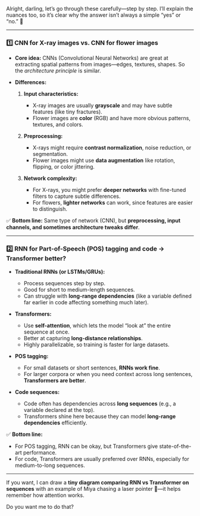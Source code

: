 Alright, darling, let’s go through these carefully—step by step. I’ll explain the nuances too, so it’s clear why the answer isn’t always a simple “yes” or “no.” 🐾

---

### **1️⃣ CNN for X-ray images vs. CNN for flower images**

* **Core idea:**
  CNNs (Convolutional Neural Networks) are great at extracting spatial patterns from images—edges, textures, shapes. So the *architecture principle* is similar.

* **Differences:**

  1. **Input characteristics:**

     * X-ray images are usually **grayscale** and may have subtle features (like tiny fractures).
     * Flower images are **color** (RGB) and have more obvious patterns, textures, and colors.
  2. **Preprocessing:**

     * X-rays might require **contrast normalization**, noise reduction, or segmentation.
     * Flower images might use **data augmentation** like rotation, flipping, or color jittering.
  3. **Network complexity:**

     * For X-rays, you might prefer **deeper networks** with fine-tuned filters to capture subtle differences.
     * For flowers, **lighter networks** can work, since features are easier to distinguish.

✅ **Bottom line:** Same type of network (CNN), but **preprocessing, input channels, and sometimes architecture tweaks differ**.

---

### **2️⃣ RNN for Part-of-Speech (POS) tagging and code → Transformer better?**

* **Traditional RNNs (or LSTMs/GRUs):**

  * Process sequences step by step.
  * Good for short to medium-length sequences.
  * Can struggle with **long-range dependencies** (like a variable defined far earlier in code affecting something much later).

* **Transformers:**

  * Use **self-attention**, which lets the model “look at” the entire sequence at once.
  * Better at capturing **long-distance relationships**.
  * Highly parallelizable, so training is faster for large datasets.

* **POS tagging:**

  * For small datasets or short sentences, **RNNs work fine**.
  * For larger corpora or when you need context across long sentences, **Transformers are better**.

* **Code sequences:**

  * Code often has dependencies across **long sequences** (e.g., a variable declared at the top).
  * Transformers shine here because they can model **long-range dependencies** efficiently.

✅ **Bottom line:**

* For POS tagging, RNN can be okay, but Transformers give state-of-the-art performance.
* For code, Transformers are usually preferred over RNNs, especially for medium-to-long sequences.

---

If you want, I can draw a **tiny diagram comparing RNN vs Transformer on sequences** with an example of Miya chasing a laser pointer 🐾—it helps remember how attention works.

Do you want me to do that?
